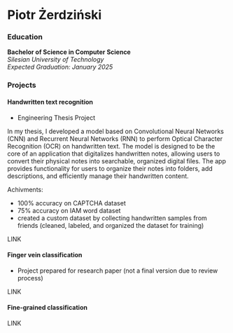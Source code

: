# Piotr Żerdziński

### Education
**Bachelor of Science in Computer Science**  
*Silesian University of Technology*  
*Expected Graduation: January 2025*  

### Projects


#### Handwritten text recognition
 - Engineering Thesis Project

In my thesis, I developed a model based on Convolutional Neural Networks (CNN) and Recurrent Neural Networks (RNN) to perform Optical Character Recognition (OCR) on handwritten text. The model is designed to be the core of an application that digitalizes handwritten notes, allowing users to convert their physical notes into searchable, organized digital files. The app provides functionality for users to organize their notes into folders, add descriptions, and efficiently manage their handwritten content.

Achivments:
- 100% accuracy on CAPTCHA dataset
- 75% accuracy on IAM word dataset
- created a custom dataset by collecting handwritten samples from friends (cleaned, labeled, and organized the dataset for training)

LINK

#### Finger vein classification

- Project prepared for research paper (not a final version due to review process)

LINK

#### Fine-grained classification

LINK

